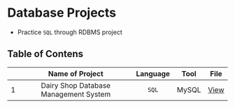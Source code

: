 # Database Projects
- Practice `SQL` through RDBMS project

## Table of Contens
||Name of Project|Language|Tool|File|
|-:|:-:|:-:|:-:|:-:|
|1|Dairy Shop Database Management System|`SQL`|MySQL|[View]()|
